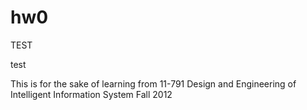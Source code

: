 hw0
===

TEST

test

This is for the sake of learning from 11-791 Design and Engineering of Intelligent Information System Fall 2012
